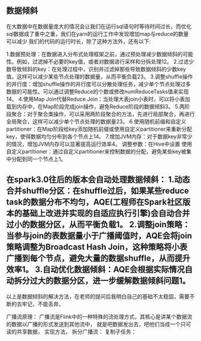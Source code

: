 数据倾斜
---
在大数据中在数据量庞大的情况会让我们在运行sql语句时等待时间过长，而优化sql数据成了重中之重，我们在yarn的运行工作中发现增加map与reduce的数量
可以减少 我们的代码的运行时长，除了这种方法外，还有以下:

1.数据预处理‌：在数据进入分布式处理框架之前，通过预处理减少数据倾斜的可能性。例如，过滤掉不必要的key值，或者对数据进行采样和分拆处理‌12。
2.‌过滤少数导致倾斜的key‌：在处理过程中，识别并过滤掉那些导致数据倾斜的少数key值。这样可以减少某些节点处理的数据量，从而平衡负载‌23。
3.‌调整shuffle操作的并行度‌：增加shuffle操作的并行度可以分散处理任务，减少单个节点处理过多数据的可能性。可以通过调整Reduce的个数或修改numReduceTasks值来实现‌14。
4.‌使用Map Join代替Reduce Join‌：当处理大表join小表时，可以将小表加载到内存中，在Map阶段完成join操作，避免Reduce阶段的数据倾斜‌3。
5.‌两阶段聚合‌：对于聚合类操作，可以采用两阶段聚合的方法，先进行局部聚合，再进行全局聚合，这样可以减少单个节点处理的数据量‌23。
6.‌使用随机前缀和自定义partitioner‌：在Map阶段给key添加随机前缀或使用自定义partitioner来重新分配key，使得数据均匀分布到各个节点上‌14。
7.‌增加JVM内存‌：对于数据key非常少的情况，增加JVM内存可以显著提高运行效率‌4。
‌调整参数‌：在Hive中设置
使用自定义partitioner‌：通过自定义partitioner来控制数据的分配，避免某些key被集中分配到同一个节点上‌1。


在spark3.0往后的版本会自动处理数据倾斜：
1.‌动态合并shuffle分区‌：在shuffle过后，如果某些reduce task的数据分布不均匀，AQE(工程师在Spark社区版本的基础上改进并实现的自适应执行引擎)会自动合并过小的数据分区，从而平衡负载‌1。
2.‌调整join策略‌：当参与join的表数据量小于广播阈值时，AQE会将join策略调整为Broadcast Hash Join，这种策略将小表广播到每个节点，避免大量的数据shuffle，从而提升效率‌1。
3.‌自动优化数据倾斜‌：AQE会根据实际情况自动拆分过大的数据分区，进一步缓解数据倾斜问题‌1。
---


以上是数据倾斜的解决方法，在老师的提问后我明白自己的基础不太稳固，需要不断的去牢记，不能丢弃，

广播流原理：
广播流是Flink中的一种特殊的流处理方式，其核心是讲某个数据流的数据以广播的形式发送到其他流中，
就是吧数据发出去，吧他们当成一个只可读的共享数据，
实现方法，
拆分广播流：
复制子任务：
